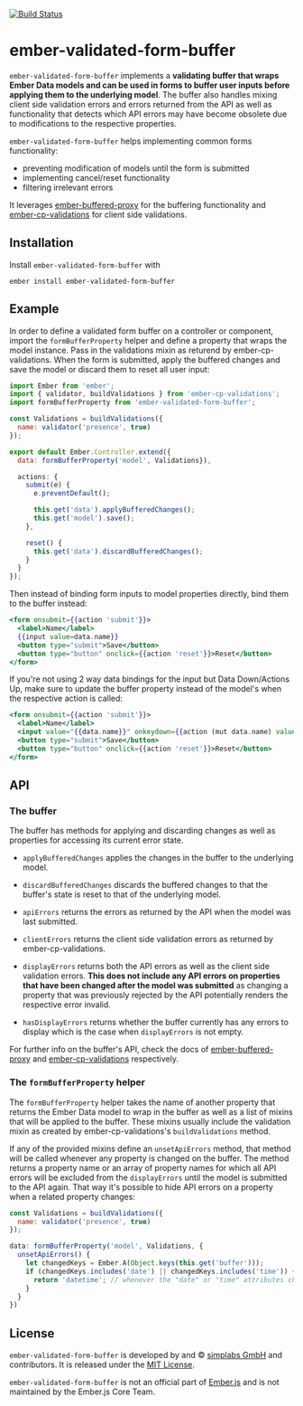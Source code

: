 [![Build Status](https://travis-ci.org/simplabs/ember-validated-form-buffer.svg?branch=master)](https://travis-ci.org/simplabs/ember-validated-form-buffer)

# ember-validated-form-buffer

`ember-validated-form-buffer` implements a __validating buffer that wraps Ember
Data models and can be used in forms to buffer user inputs before applying them
to the underlying model__. The buffer also handles mixing client side
validation errors and errors returned from the API as well as functionality
that detects which API errors may have become obsolete due to modifications to
the respective properties.

`ember-validated-form-buffer` helps implementing common forms functionality:

* preventing modification of models until the form is submitted
* implementing cancel/reset functionality
* filtering irrelevant errors

It leverages
[ember-buffered-proxy](https://github.com/yapplabs/ember-buffered-proxy) for
the buffering functionality and 
[ember-cp-validations](https://github.com/offirgolan/ember-cp-validations) for
client side validations.

## Installation

Install `ember-validated-form-buffer` with

`ember install ember-validated-form-buffer`

## Example

In order to define a validated form buffer on a controller or component, import
the `formBufferProperty` helper and define a property that wraps the model
instance. Pass in the validations mixin as returend by ember-cp-validations.
When the form is submitted, apply the buffered changes and save the model or
discard them to reset all user input:

```js
import Ember from 'ember';
import { validator, buildValidations } from 'ember-cp-validations';
import formBufferProperty from 'ember-validated-form-buffer';

const Validations = buildValidations({
  name: validator('presence', true)
});

export default Ember.Controller.extend({
  data: formBufferProperty('model', Validations}),

  actions: {
    submit(e) {
      e.preventDefault();

      this.get('data').applyBufferedChanges();
      this.get('model').save();
    },

    reset() {
      this.get('data').discardBufferedChanges();
    }
  }
});
```

Then instead of binding form inputs to model properties directly, bind them to
the buffer instead:

```hbs
<form onsubmit={{action 'submit'}}>
  <label>Name</label>
  {{input value=data.name}}
  <button type="submit">Save</button>
  <button type="button" onclick={{action 'reset'}}>Reset</button>
</form>
```

If you're not using 2 way data bindings for the input but Data Down/Actions Up,
make sure to update the buffer property instead of the model's when the
respective action is called:

```hbs
<form onsubmit={{action 'submit'}}>
  <label>Name</label>
  <input value="{{data.name}}" onkeydown={{action (mut data.name) value='currentTarget.value'}}/>
  <button type="submit">Save</button>
  <button type="button" onclick={{action 'reset'}}>Reset</button>
</form>
```

## API

### The buffer

The buffer has methods for applying and discarding changes as well as
properties for accessing its current error state.

* `applyBufferedChanges` applies the changes in the buffer to the underlying
  model.
* `discardBufferedChanges` discards the buffered changes to that the buffer's
  state is reset to that of the underlying model.

* `apiErrors` returns the errors as returned by the API when the model was last
  submitted.
* `clientErrors` returns the client side validation errors as returned by
  ember-cp-validations.
* `displayErrors` returns both the API errors as well as the client side
  validation errors. __This does not include any API errors on properties that
  have been changed after the model was submitted__ as changing a property that
  was previously rejected by the API potentially renders the respective error
  invalid.
* `hasDisplayErrors` returns whether the buffer currently has any errors to
  display which is the case when `displayErrors` is not empty.

For further info on the buffer's API, check the docs of [ember-buffered-proxy](https://github.com/yapplabs/ember-buffered-proxy)
and
[ember-cp-validations](https://github.com/offirgolan/ember-cp-validations)
respectively.

### The `formBufferProperty` helper

The `formBufferProperty` helper takes the name of another property that returns
the Ember Data model to wrap in the buffer as well as a list of mixins that
will be applied to the buffer. These mixins usually include the validation
mixin as created by ember-cp-validations's `buildValidations` method.

If any of the provided mixins define an `unsetApiErrors` method, that method
will be called whenever any property is changed on the buffer. The method
returns a property name or an array of property names for which all API errors
will be excluded from the `displayErrors` until the model is submitted to the
API again. That way it's possible to hide API errors on a property when a
related property changes:

```js
const Validations = buildValidations({
  name: validator('presence', true)
});

data: formBufferProperty('model', Validations, {
  unsetApiErrors() {
    let changedKeys = Ember.A(Object.keys(this.get('buffer')));
    if (changedKeys.includes('date') || changedKeys.includes('time')) {
      return 'datetime'; // whenever the "date" or "time" attributes change, also hide errors on the virtual "datetime" property
    }
  }
})
```

## License

`ember-validated-form-buffer` is developed by and &copy;
[simplabs GmbH](http://simplabs.com) and contributors. It is released under the
[MIT License](https://github.com/simplabs/ember-simple-auth/blob/master/LICENSE).

`ember-validated-form-buffer` is not an official part of
[Ember.js](http://emberjs.com) and is not maintained by the Ember.js Core Team.